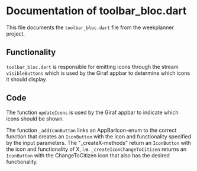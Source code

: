 # Documentation of toolbar_bloc.dart
This file documents the `toolbar_bloc.dart` file from the weekplanner project.

## Functionality
`toolbar_bloc.dart` is responsible for emitting icons through the stream `visibleButtons` which is used by the Giraf appbar to determine which icons it should display.

## Code
The function `updateIcons` is used by the Giraf appbar to indicate which icons should be shown.

The function `_addIconButton` links an AppBarIcon-enum to the correct function that creates an `IconButton` with the icon and functionality specified by the input parameters. The "_createX-methods" return an `IconButton` with the icon and functionality of X, i.e. `_createIconChangeToCitizen` returns an `IconButton` with the ChangeToCitizen icon that also has the desired functionality.